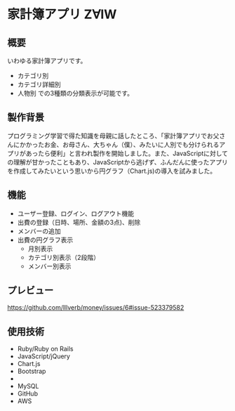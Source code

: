 # 家計簿アプリ Z∀IW

## 概要
いわゆる家計簿アプリです。
* カテゴリ別
* カテゴリ詳細別
* 人物別
での3種類の分類表示が可能です。

## 製作背景
プログラミング学習で得た知識を母親に話したところ、「家計簿アプリでお父さんにかかったお金、お母さん、大ちゃん（僕）、みたいに人別でも分けられるアプリがあったら便利」と言われ製作を開始しました。また、JavaScriptに対しての理解が甘かったこともあり、JavaScriptから逃げず、ふんだんに使ったアプリを作成してみたいという思いから円グラフ（Chart.js)の導入を試みました。

## 機能
* ユーザー登録、ログイン、ログアウト機能
* 出費の登録（日時、場所、金額の3点)、削除
* メンバーの追加
* 出費の円グラフ表示
  * 月別表示
  * カテゴリ別表示（2段階）
  * メンバー別表示

## プレビュー
https://github.com/lllverb/money/issues/6#issue-523379582

## 使用技術
* Ruby/Ruby on Rails
* JavaScript/jQuery
* Chart.js
* Bootstrap
* 
* MySQL
* GitHub
* AWS
